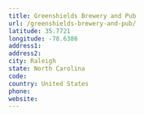 ```yaml
---
title: Greenshields Brewery and Pub
url: /greenshields-brewery-and-pub/
latitude: 35.7721
longitude: -78.6386
address1: 
address2: 
city: Raleigh
state: North Carolina
code: 
country: United States
phone: 
website: 
---
```


